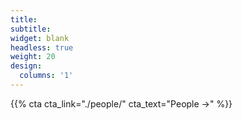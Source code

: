 ```yaml
---
title:
subtitle:
widget: blank
headless: true
weight: 20
design:
  columns: '1'
---
```


{{% cta cta_link="./people/" cta_text="People →" %}}
